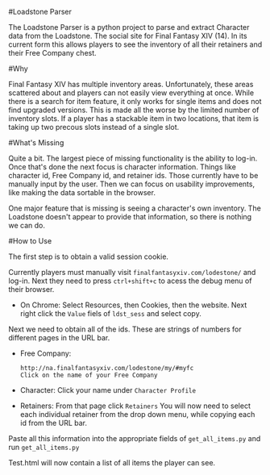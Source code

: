 #Loadstone Parser

The Loadstone Parser is a python project to parse and extract Character data from the Loadstone.  The social site for Final Fantasy XIV (14).  In its current form this allows players to see the inventory of all their retainers and their Free Company chest.

#Why

Final Fantasy XIV has multiple inventory areas.  Unfortunately, these areas scattered about and players can not easily view everything at once.  While there is a search for item feature, it only works for single items and does not find upgraded versions.  This is made all the worse by the limited number of inventory slots.  If a player has a stackable item in two locations, that item is taking up two precous slots instead of a single slot.

#What's Missing

Quite a bit.  The largest piece of missing functionality is the ability to log-in.  Once that's done the next focus is character information.  Things like character id, Free Company id, and retainer ids.  Those currently have to be manually input by the user.  Then we can focus on usability improvements, like making the data sortable in the browser.

One major feature that is missing is seeing a character's own inventory.  The Loadstone doesn't appear to provide that information, so there is nothing we can do.


#How to Use

The first step is to obtain a valid session cookie.

Currently players must manually visit `finalfantasyxiv.com/lodestone/` and log-in.  Next they need to press `ctrl+shift+c` to acess the debug menu of their browser.

* On Chrome:  Select Resources, then Cookies, then the website.  Next right click the `Value` fiels of `ldst_sess` and select copy.


Next we need to obtain all of the ids.  These are strings of numbers for different pages in the URL bar.

* Free Company:

    ```
    http://na.finalfantasyxiv.com/lodestone/my/#myfc
    Click on the name of your Free Company
    ```

* Character:
    Click your name under `Character Profile`

* Retainers:
    From that page click `Retainers`
    You will now need to select each individual retainer from the drop down menu, while copying each id from the URL bar.


Paste all this information into the appropriate fields of `get_all_items.py` and run `get_all_items.py`

Test.html will now contain a list of all items the player can see.
